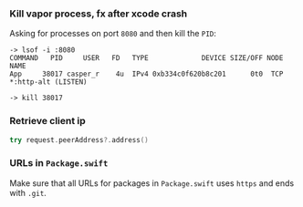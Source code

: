 ### Kill vapor process, fx after xcode crash
Asking for processes on port `8080` and then kill the `PID`:
```
-> lsof -i :8080
COMMAND   PID     USER   FD   TYPE             DEVICE SIZE/OFF NODE NAME
App     38017 casper_r    4u  IPv4 0xb334c0f620b8c201      0t0  TCP *:http-alt (LISTEN)

-> kill 38017
```

### Retrieve client ip
```swift
try request.peerAddress?.address()
```

### URLs in `Package.swift`
Make sure that all URLs for packages in `Package.swift` uses `https` and ends with `.git`.
